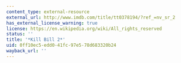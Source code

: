 ```yaml
---
content_type: external-resource
external_url: http://www.imdb.com/title/tt0378194/?ref_=nv_sr_2
has_external_license_warning: true
license: https://en.wikipedia.org/wiki/All_rights_reserved
status: ''
title: '*Kill Bill 2*'
uid: 0ff10ec5-edd0-41fc-97e5-78d683320b24
wayback_url: ''
---
```

